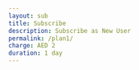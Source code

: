 ```yaml
---
layout: sub
title: Subscribe
description: Subscribe as New User
permalink: /plan1/
charge: AED 2
duration: 1 day
---
```


